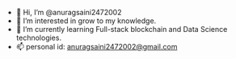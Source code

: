 - 👋 Hi, I’m @anuragsaini2472002
- 👀 I’m interested in grow to my knowledge.
- 🌱 I’m currently learning Full-stack blockchain and Data Science technologies.
- 📫 personal id: anuragsaini2472002@gmail.com

<!---
anuragsaini2472002/anuragsaini2472002 is a ✨ special ✨ repository because its `README.md` (this file) appears on your GitHub profile.
You can click the Preview link to take a look at your changes.
--->
